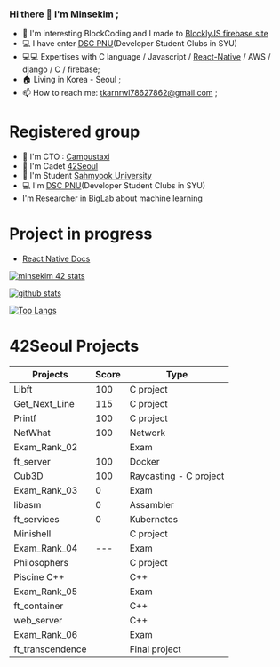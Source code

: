<!--
**Mins97/Mins97** is a ✨ _special_ ✨ repository because its `README.md` (this file) appears on your GitHub profile.
Here are some ideas to get you started:
-->

### Hi there 👋 I'm Minsekim ;
- 👨‍ I'm interesting BlockCoding and I made to [BlocklyJS firebase site](https://blocklyjs.web.app/)
- 💻 I have enter [DSC PNU](https://sites.google.com/view/dscsahmyook)(Developer Student Clubs in SYU)
- 💻💻 Expertises with C language / Javascript / [React-Native](https://github.com/React-Native-docs/React-Native-docs) / AWS / django / C / firebase;
- 🏠 Living in Korea - Seoul ;
- 📫 How to reach me: tkarnrwl78627862@gmail.com ;


# Registered group
- 🌱 I'm CTO : [Campustaxi](https://campustaxi.modoo.at/)
- 👯 I'm Cadet [42Seoul](https://42seoul.kr/)
- 👨‍ I'm Student [Sahmyook University](https://syu.ac.kr)
- 💻 I'm [DSC PNU](https://sites.google.com/view/dscsahmyook)(Developer Student Clubs in SYU)
- I'm Researcher in [BigLab](https://cafe.naver.com/biglab) about machine learning

# Project in progress
- [React Native Docs](https://github.com/React-Native-docs/React-Native-docs)

[![minsekim 42 stats](https://badge42.herokuapp.com/api/stats/minsekim)](https://github.com/JaeSeoKim/badge42)

[![github stats](https://github-readme-stats.vercel.app/api?username=mins97&count_private=true&show_icons=true&theme=dark)](https://github.com/mins97/github-readme-stats)

[![Top Langs](https://github-readme-stats.vercel.app/api/top-langs/?username=mins97&layout=compact&exclude_repo=ft_server&langs_count=15&theme=highcontrast)](https://github.com/mins97/github-readme-stats)

# 42Seoul Projects

|   Projects	|  Score	| Type |
|---	|---	|--- |
| Libft | 100 | C project |
| Get_Next_Line	| 115 | C project |
| Printf	| 100 | C project |
| NetWhat | 100 | Network |
| Exam_Rank_02 |  | Exam |
| ft_server | 100 | Docker |
| Cub3D | 100 | Raycasting - C project |
| Exam_Rank_03 | 0 | Exam |
| libasm | 0 | Assambler |
| ft_services | 0 | Kubernetes |
| Minishell |  | C project |
| Exam_Rank_04 | --- | Exam |
| Philosophers |  | C project |
| Piscine C++ |  | C++ |
| Exam_Rank_05 |  | Exam |
| ft_container | | C++ |
| web_server | | C++ |
| Exam_Rank_06 |  | Exam |
| ft_transcendence | | Final project |
